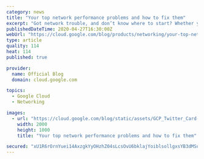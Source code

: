```yaml
---
category: news
title: "Your top network performance problems and how to fix them"
excerpt: "Got network trouble, and don’t know where to start? Whether you’re trying to troubleshoot a performance problem or understand your network performance in order to make optimal deployment decisions, Google Cloud has a comprehensive set of tools for network monitoring, verification and optimization. With"
publishedDateTime: 2020-04-27T16:30:00Z
webUrl: "https://cloud.google.com/blog/products/networking/your-top-network-performance-problems-and-how-to-fix-them/"
type: article
quality: 114
heat: 114
published: true

provider:
  name: Official Blog
  domain: cloud.google.com

topics:
  - Google Cloud
  - Networking

images:
  - url: "https://cloud.google.com/blog/static/assets/GCP_Twitter_Card-2000×1000.png"
    width: 2000
    height: 1000
    title: "Your top network performance problems and how to fix them"

secured: "xU1R6rOrnYuei14AxzgkYyOHzhZ04sLcsOvU6bklajYoiblsollgxsYB3dMSuiiJxS9DoCPYFaq26YdnQKxAvuDWn12oj5H8U/QYBkMssHl1kOgdbTHjluJJiO+VevXNs0Oy7K6Wxq0aAYbOj8cE92qejvWU7jaRSQLlmqZzAPP6l6Uaprr9CsN/T1zh4k/x3BjcigQymK5EZoZcr+mcv9APj6o2Azc33bsH0kmhurmoWZBkRjisdky3yophbJwp++/TF9qkNlD1ZyVdF78jhVPTxL9eVHi2kGsaIWwPAXQNRyAIguQNuzeR1T//aVyP/H2+8nEvHzHVa/Yvkjj8bg==;MikBFZXbvzT9EvqsBQ0h5Q=="
---
```


